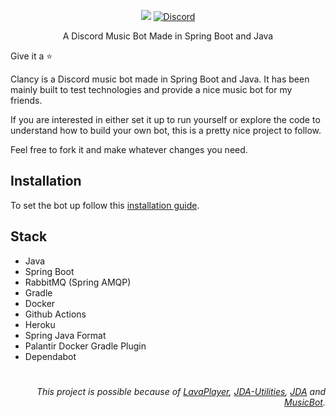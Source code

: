 <p align="center">
<a href="./LICENSE"><img src="https://img.shields.io/badge/license-MIT-black.svg"></a>
 <a href="https://discord.gg/UCfNTczQKm"><img alt="Discord" src="https://img.shields.io/discord/746743953755209768?label=&logo=discord&logoColor=white&color=black&labelColor=black"></a>
</p>

<p align="center">A Discord Music Bot Made in Spring Boot and Java</p>

<p>Give it a ⭐</p>

<p> Clancy is a Discord music bot made in Spring Boot and Java. It has been mainly built to test technologies and provide a nice music bot for my friends. </p>

<p> If you are interested in either set it up to run yourself or explore the code to understand how to build your own bot, this is a pretty nice project to follow. </p>

<p> Feel free to fork it and make whatever changes you need.<p>

 ## Installation

 To set the bot up follow this <a href="https://github.com/brendonmiranda/clancy/wiki">installation guide</a>. 
 
## Stack
- Java 
- Spring Boot
- RabbitMQ (Spring AMQP)
- Gradle
- Docker
- Github Actions
- Heroku 
- Spring Java Format
- Palantir Docker Gradle Plugin
- Dependabot
 
 #
<p align="right"><i> This project is possible because of <a href="https://github.com/sedmelluq/lavaplayer">LavaPlayer</a>, <a href="https://github.com/JDA-Applications/JDA-Utilities">JDA-Utilities</a>, <a href="https://github.com/DV8FromTheWorld/JDA">JDA</a> and <a href="https://github.com/jagrosh/MusicBot">MusicBot</a>.</i></p>

